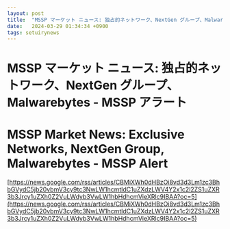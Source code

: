 ```yaml
---
layout: post
title:  "MSSP マーケット ニュース: 独占的ネットワーク、NextGen グループ、Malwarebytes - MSSP アラート"
date:   2024-03-29 01:34:34 +0900
tags: setuirynews 
---
```


# MSSP マーケット ニュース: 独占的ネットワーク、NextGen グループ、Malwarebytes - MSSP アラート



# MSSP Market News: Exclusive Networks, NextGen Group, Malwarebytes - MSSP Alert

[https://news.google.com/rss/articles/CBMiXWh0dHBzOi8vd3d3Lm1zc3BhbGVydC5jb20vbmV3cy9tc3NwLW1hcmtldC1uZXdzLWV4Y2x1c2l2ZS1uZXR3b3Jrcy1uZXh0Z2VuLWdyb3VwLW1hbHdhcmVieXRlc9IBAA?oc=5](https://news.google.com/rss/articles/CBMiXWh0dHBzOi8vd3d3Lm1zc3BhbGVydC5jb20vbmV3cy9tc3NwLW1hcmtldC1uZXdzLWV4Y2x1c2l2ZS1uZXR3b3Jrcy1uZXh0Z2VuLWdyb3VwLW1hbHdhcmVieXRlc9IBAA?oc=5)


